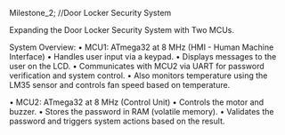 Milestone_2; //Door Locker Security System

Expanding the Door Locker Security System with Two MCUs.

System Overview:
• MCU1: ATmega32 at 8 MHz (HMI - Human Machine Interface)
• Handles user input via a keypad.
• Displays messages to the user on the LCD.
• Communicates with MCU2 via UART for password verification
and system control.
• Also monitors temperature using the LM35 sensor and
controls fan speed based on temperature.

• MCU2: ATmega32 at 8 MHz (Control Unit)
• Controls the motor and buzzer.
• Stores the password in RAM (volatile memory).
• Validates the password and triggers system actions based on
the result.

